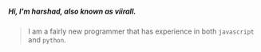 ##### Hi, I'm harshad, also known as **viirall**.

> I am a fairly new programmer that has experience in both `javascript` and `python`.
